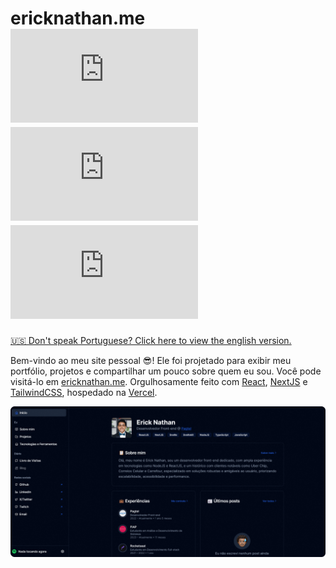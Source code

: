 # ericknathan.me [![GitHub](https://img.shields.io/github/license/ericknathan/ericknathan.me?color=blue&style=flat-square)](https://github.com/ericknathan/ericknathan.me/blob/master/LICENSE) ![GitHub stars](https://img.shields.io/github/stars/ericknathan/ericknathan.me?style=flat-square) ![Vercel Status](https://vercelbadge.vercel.app/api/ericknathan/ericknathan.me?style=flat-square) 

[🇺🇸 Don't speak Portuguese? Click here to view the english version.](./README-EN.md)

Bem-vindo ao meu site pessoal 😎! Ele foi projetado para exibir meu portfólio, projetos e compartilhar um pouco sobre quem eu sou. Você pode visitá-lo em [ericknathan.me](ericknathan.me). Orgulhosamente feito com [React](https://react.dev), [NextJS](https://nextjs.org) e [TailwindCSS](https://tailwindcss.com), hospedado na [Vercel](https://vercel.com).
  
![Captura de tela do aplicativo](.github/screenshot-pt.png)